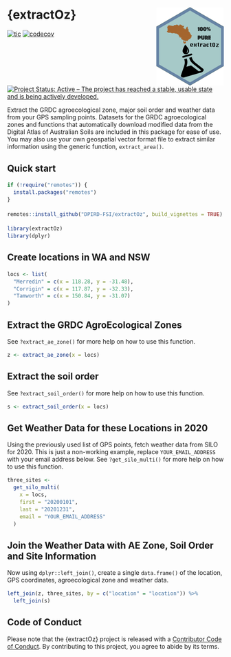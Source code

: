 
# {extractOz} <img src="man/figures/logo.png" align="right" />

<!-- badges: start -->
[![tic](https://github.com/adamhsparks/extractOz/workflows/tic/badge.svg?branch=main)](https://github.com/DPIRD-FSI/extractOz/actions)
[![codecov](https://codecov.io/gh/DPIRD-FSI/extractOz/branch/main/graph/badge.svg?token=PBtL3rNIYb)](https://codecov.io/gh/DPIRD-FSI/extractOz)
[![Project Status: Active – The project has reached a stable, usable state and is being actively developed.](https://www.repostatus.org/badges/latest/active.svg)](https://www.repostatus.org/#active)
<!-- badges: end -->

Extract the GRDC agroecological zone, major soil order and weather data from your GPS sampling points.
Datasets for the GRDC agroecological zones and functions that automatically download modified data from the Digital Atlas of Australian Soils are included in this package for ease of use.
You may also use your own geospatial vector format file to extract similar information using the generic function, `extract_area()`.

## Quick start

```r
if (!require("remotes")) {
  install.packages("remotes")
}

remotes::install_github("DPIRD-FSI/extractOz", build_vignettes = TRUE)

library(extractOz)
library(dplyr)
```

## Create locations in WA and NSW

```r
locs <- list(
  "Merredin" = c(x = 118.28, y = -31.48),
  "Corrigin" = c(x = 117.87, y = -32.33),
  "Tamworth" = c(x = 150.84, y = -31.07)
)
```

## Extract the GRDC AgroEcological Zones

See `?extract_ae_zone()` for more help on how to use this function.

```r
z <- extract_ae_zone(x = locs)
```

## Extract the soil order

See `?extract_soil_order()` for more help on how to use this function.

```r
s <- extract_soil_order(x = locs)
```

## Get Weather Data for these Locations in 2020

Using the previously used list of GPS points, fetch weather data from SILO for 2020.
This is just a non-working example, replace `YOUR_EMAIL_ADDRESS` with your email address below.
See `?get_silo_multi()` for more help on how to use this function.

```r
three_sites <-
  get_silo_multi(
    x = locs,
    first = "20200101",
    last = "20201231",
    email = "YOUR_EMAIL_ADDRESS"
  )
```

## Join the Weather Data with AE Zone, Soil Order and Site Information

Now using `dplyr::left_join()`, create a single `data.frame()` of the location, GPS coordinates, agroecological zone and weather data.

```r
left_join(z, three_sites, by = c("location" = "location")) %>% 
  left_join(s)
```

## Code of Conduct

Please note that the {extractOz} project is released with a [Contributor Code of Conduct](https://contributor-covenant.org/version/2/0/CODE_OF_CONDUCT.html). By contributing to this project, you agree to abide by its terms.
